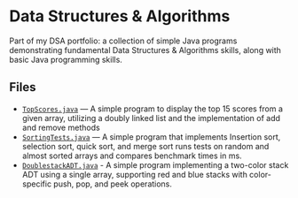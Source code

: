 # Data Structures & Algorithms
Part of my DSA portfolio: a collection of simple Java programs demonstrating fundamental Data Structures & Algorithms skills, 
along with basic Java programming skills.



## Files
- [`TopScores.java`](TopScores.java) — A simple program to display the top 15 scores from a given array, utilizing a doubly linked list and the implementation of add and remove methods
- [`SortingTests.java`](SortingTests.java) — A simple program that implements Insertion sort, selection sort, quick sort, and merge sort runs tests on random and almost sorted arrays and compares benchmark times in ms.
- [`DoublestackADT.java`](DoublestackADT.java) - A simple program implementing a two-color stack ADT using a single array, supporting red and blue stacks with color-specific push, pop, and peek operations.
